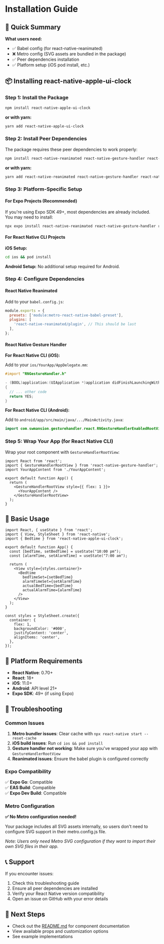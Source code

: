# Installation Guide

## 🎯 Quick Summary

**What users need:**
- ✅ Babel config (for react-native-reanimated)
- ❌ Metro config (SVG assets are bundled in the package)
- ✅ Peer dependencies installation
- ✅ Platform setup (iOS pod install, etc.)

## 📦 Installing react-native-apple-ui-clock

### Step 1: Install the Package

```bash
npm install react-native-apple-ui-clock
```

**or with yarn:**

```bash
yarn add react-native-apple-ui-clock
```

### Step 2: Install Peer Dependencies

The package requires these peer dependencies to work properly:

```bash
npm install react-native-reanimated react-native-gesture-handler react-native-svg expo-haptics
```

**or with yarn:**

```bash
yarn add react-native-reanimated react-native-gesture-handler react-native-svg expo-haptics
```

### Step 3: Platform-Specific Setup

#### For Expo Projects (Recommended)

If you're using Expo SDK 49+, most dependencies are already included. You may need to install:

```bash
npx expo install react-native-reanimated react-native-gesture-handler react-native-svg expo-haptics
```

#### For React Native CLI Projects

**iOS Setup:**
```bash
cd ios && pod install
```

**Android Setup:**
No additional setup required for Android.

### Step 4: Configure Dependencies

#### React Native Reanimated

Add to your `babel.config.js`:

```javascript
module.exports = {
  presets: ['module:metro-react-native-babel-preset'],
  plugins: [
    'react-native-reanimated/plugin', // This should be last
  ],
};
```

#### React Native Gesture Handler

**For React Native CLI (iOS):**

Add to your `ios/YourApp/AppDelegate.mm`:

```objective-c
#import "RNGestureHandler.h"

- (BOOL)application:(UIApplication *)application didFinishLaunchingWithOptions:(NSDictionary *)launchOptions
{
  // ... other code
  return YES;
}
```

**For React Native CLI (Android):**

Add to `android/app/src/main/java/.../MainActivity.java`:

```java
import com.swmansion.gesturehandler.react.RNGestureHandlerEnabledRootView;
```

### Step 5: Wrap Your App (for React Native CLI)

Wrap your root component with `GestureHandlerRootView`:

```tsx
import React from 'react';
import { GestureHandlerRootView } from 'react-native-gesture-handler';
import YourAppContent from './YourAppContent';

export default function App() {
  return (
    <GestureHandlerRootView style={{ flex: 1 }}>
      <YourAppContent />
    </GestureHandlerRootView>
  );
}
```

## 🚀 Basic Usage

```tsx
import React, { useState } from 'react';
import { View, StyleSheet } from 'react-native';
import { Bedtime } from 'react-native-apple-ui-clock';

export default function App() {
  const [bedTime, setBedTime] = useState("10:00 pm");
  const [alarmTime, setAlarmTime] = useState("7:00 am");

  return (
    <View style={styles.container}>
      <Bedtime 
        bedTimeSet={setBedTime} 
        alarmTimeSet={setAlarmTime} 
        actualBedTime={bedTime} 
        actualAlarmTime={alarmTime} 
      />
    </View>
  );
}

const styles = StyleSheet.create({
  container: {
    flex: 1,
    backgroundColor: '#000',
    justifyContent: 'center',
    alignItems: 'center',
  },
});
```

## 📱 Platform Requirements

- **React Native**: 0.70+
- **React**: 18+
- **iOS**: 11.0+
- **Android**: API level 21+
- **Expo SDK**: 49+ (if using Expo)

## 🔧 Troubleshooting

### Common Issues

1. **Metro bundler issues**: Clear cache with `npx react-native start --reset-cache`
2. **iOS build issues**: Run `cd ios && pod install`
3. **Gesture handler not working**: Make sure you've wrapped your app with `GestureHandlerRootView`
4. **Reanimated issues**: Ensure the babel plugin is configured correctly

### Expo Compatibility

✅ **Expo Go**: Compatible  
✅ **EAS Build**: Compatible  
✅ **Expo Dev Build**: Compatible  

### Metro Configuration

**✅ No Metro configuration needed!** 

Your package includes all SVG assets internally, so users don't need to configure SVG support in their metro.config.js file.

*Note: Users only need Metro SVG configuration if they want to import their own SVG files in their app.*

## 📞 Support

If you encounter issues:

1. Check this troubleshooting guide
2. Ensure all peer dependencies are installed
3. Verify your React Native version compatibility
4. Open an issue on GitHub with your error details

## 🎯 Next Steps

- Check out the [README.md](README.md) for component documentation
- View available props and customization options
- See example implementations 
